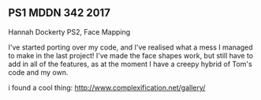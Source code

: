 ## PS1 MDDN 342 2017


Hannah Dockerty PS2, Face Mapping

I've started porting over my code, and I've realised what a mess I managed to make in the last project! I've made the face shapes work, but still have to add in all of the features, as at the moment I have a creepy hybrid of Tom's code and my own. 

i found a cool thing: http://www.complexification.net/gallery/